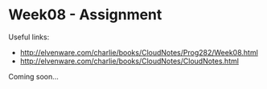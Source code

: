 Week08 - Assignment
===================

Useful links:

- <http://elvenware.com/charlie/books/CloudNotes/Prog282/Week08.html>
- <http://elvenware.com/charlie/books/CloudNotes/CloudNotes.html>

Coming soon...
